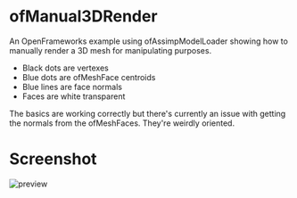 ofManual3DRender
================

An OpenFrameworks example using ofAssimpModelLoader showing how to manually render a 3D mesh for manipulating purposes.

- Black dots are vertexes
- Blue dots are ofMeshFace centroids
- Blue lines are face normals
- Faces are white transparent

The basics are working correctly but there's currently an issue with getting the normals from the ofMeshFaces.
They're weirdly oriented.

Screenshot
=======
![preview](https://raw.github.com/Daandelange/ofManual3DRender/master/bin/data/preview.png)